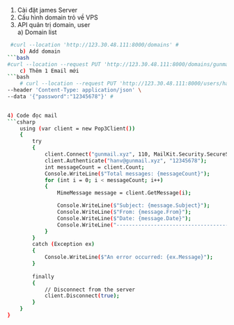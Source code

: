 1) Cài đặt  james Server  
2) Cấu hình domain trỏ về VPS  
3) API quản trị domain, user  
    a) Domain list
```bash
 #curl --location 'http://123.30.48.111:8000/domains' #
    b) Add domain  
```bash
#curl --location --request PUT 'http://123.30.48.111:8000/domains/gunmail.xyz' #
    c) Thêm 1 Email mới 
```bash
    # curl --location --request PUT 'http://123.30.48.111:8000/users/hanv@gunmail.xyz' \
--header 'Content-Type: application/json' \
--data '{"password":"12345678"}' #
    

4) Code đọc mail 
```csharp
    using (var client = new Pop3Client())
    {
        try
        {  
            client.Connect("gunmail.xyz", 110, MailKit.Security.SecureSocketOptions.None);
            client.Authenticate("hanv@gunmail.xyz", "12345678");
            int messageCount = client.Count;
            Console.WriteLine($"Total messages: {messageCount}");
            for (int i = 0; i < messageCount; i++)
            {
                MimeMessage message = client.GetMessage(i);

                Console.WriteLine($"Subject: {message.Subject}");
                Console.WriteLine($"From: {message.From}");
                Console.WriteLine($"Date: {message.Date}");
                Console.WriteLine("--------------------------------------------");
            }
        }
        catch (Exception ex)
        {
            Console.WriteLine($"An error occurred: {ex.Message}");
        }
        
        finally
        {
            // Disconnect from the server
            client.Disconnect(true);
        }
    }
}
